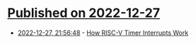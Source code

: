 # [Published on 2022-12-27](index.md)

* [2022-12-27, 21:56:48](https://news.ycombinator.com/item?id=34154406) - [How RISC-V Timer Interrupts Work](https://danielmangum.com/posts/risc-v-bytes-timer-interrupts/)
